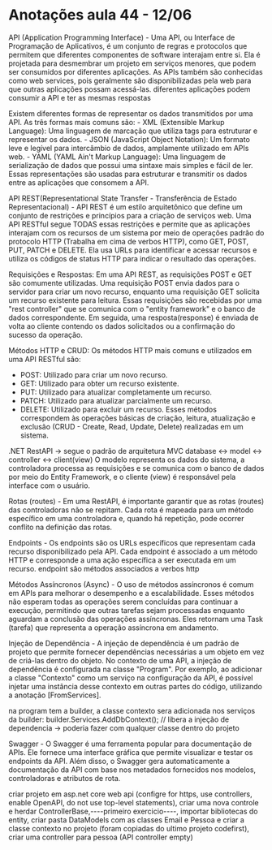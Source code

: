 # Anotações aula 44 - 12/06

API (Application Programming Interface) - Uma API, ou Interface de Programação de Aplicativos, é um conjunto de regras e protocolos que permitem que diferentes componentes de software interajam entre si. Ela é projetada para desmembrar um projeto em serviços menores, que podem ser consumidos por diferentes aplicações. As APIs também são conhecidas como web services, pois geralmente são disponibilizadas pela web para que outras aplicações possam acessá-las.
diferentes aplicações podem consumir a API e ter as mesmas respostas

Existem diferentes formas de representar os dados transmitidos por uma API. As três formas mais comuns são: - XML (Extensible Markup Language): Uma linguagem de marcação que utiliza tags para estruturar e representar os dados. - JSON (JavaScript Object Notation): Um formato leve e legível para intercâmbio de dados, amplamente utilizado em APIs web. - YAML (YAML Ain't Markup Language): Uma linguagem de serialização de dados que possui uma sintaxe mais simples e fácil de ler.
Essas representações são usadas para estruturar e transmitir os dados entre as aplicações que consomem a API.

API REST(Representational State Transfer - Transferência de Estado Representacional) - API REST é um estilo arquitetônico que define um conjunto de restrições e princípios para a criação de serviços web. Uma API RESTful segue TODAS essas restrições e permite que as aplicações interajam com os recursos de um sistema por meio de operações padrão do protocolo HTTP (Trabalha em cima de verbos HTTP), como GET, POST, PUT, PATCH e DELETE. Ela usa URLs para identificar e acessar recursos e utiliza os códigos de status HTTP para indicar o resultado das operações.

Requisições e Respostas: Em uma API REST, as requisições POST e GET são comumente utilizadas. Uma requisição POST envia dados para o servidor para criar um novo recurso, enquanto uma requisição GET solicita um recurso existente para leitura. Essas requisições são recebidas por uma "rest controller" que se comunica com o "entity framework" e o banco de dados correspondente. Em seguida, uma resposta(response) é enviada de volta ao cliente contendo os dados solicitados ou a confirmação do sucesso da operação.

Métodos HTTP e CRUD: Os métodos HTTP mais comuns e utilizados em uma API RESTful são:

- POST: Utilizado para criar um novo recurso.
- GET: Utilizado para obter um recurso existente.
- PUT: Utilizado para atualizar completamente um recurso.
- PATCH: Utilizado para atualizar parcialmente um recurso.
- DELETE: Utilizado para excluir um recurso.
  Esses métodos correspondem às operações básicas de criação, leitura, atualização e exclusão (CRUD - Create, Read, Update, Delete) realizadas em um sistema.

.NET RestAPI -> segue o padrão de arquitetura MVC
database <-> model <-> controller <-> client(view)
O modelo representa os dados do sistema, a controladora processa as requisições e se comunica com o banco de dados por meio do Entity Framework, e o cliente (view) é responsável pela interface com o usuário.

Rotas (routes) - Em uma RestAPI, é importante garantir que as rotas (routes) das controladoras não se repitam. Cada rota é mapeada para um método específico em uma controladora e, quando há repetição, pode ocorrer conflito na definição das rotas.

Endpoints - Os endpoints são os URLs específicos que representam cada recurso disponibilizado pela API. Cada endpoint é associado a um método HTTP e corresponde a uma ação específica a ser executada em um recurso.
endpoint são métodos associados a verbos http

Métodos Assíncronos (Async) - O uso de métodos assíncronos é comum em APIs para melhorar o desempenho e a escalabilidade. Esses métodos não esperam todas as operações serem concluídas para continuar a execução, permitindo que outras tarefas sejam processadas enquanto aguardam a conclusão das operações assíncronas. Eles retornam uma Task (tarefa) que representa a operação assíncrona em andamento.

Injeção de Dependência - A injeção de dependência é um padrão de projeto que permite fornecer dependências necessárias a um objeto em vez de criá-las dentro do objeto. No contexto de uma API, a injeção de dependência é configurada na classe "Program". Por exemplo, ao adicionar a classe "Contexto" como um serviço na configuração da API, é possível injetar uma instância desse contexto em outras partes do código, utilizando a anotação [FromServices].

na program tem a builder, a classe contexto sera adicionada nos serviços da builder: builder.Services.AddDbContext<Contexto>(); // libera a injeção de dependencia
-> poderia fazer com qualquer classe dentro do projeto

Swagger - O Swagger é uma ferramenta popular para documentação de APIs. Ele fornece uma interface gráfica que permite visualizar e testar os endpoints da API. Além disso, o Swagger gera automaticamente a documentação da API com base nos metadados fornecidos nos modelos, controladoras e atributos de rota.


criar projeto em asp.net core web api (configre for https, use controllers, enable OpenAPI, do not use top-level statements), criar uma nova controle e herdar ControllerBase,----primeiro exercicio----, importar bibliotecas do entity, criar pasta DataModels com as classes Email e Pessoa e criar a classe contexto no projeto (foram copiadas do ultimo projeto codefirst), criar uma controller para pessoa (API controller empty)
